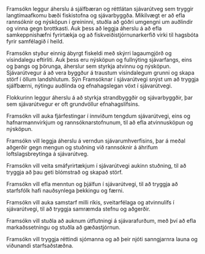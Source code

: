 Framsókn leggur áherslu á sjálfbæran og réttlátan sjávarútveg sem tryggir langtímaafkomu bæði fiskistofna og sjávarbyggða. Mikilvægt er að efla rannsóknir og nýsköpun í greininni, stuðla að góðri umgengni um auðlindir og vinna gegn brottkasti. Auk þess að leggja áherslu á að efla samkeppnishæfni fyrirtækja og að fiskveiðistjórnunarkerfið virki til hagsbóta fyrir samfélagið í heild.

Framsókn styður einnig ábyrgt fiskeldi með skýrri lagaumgjörð og vísindalegu eftirliti. Auk þess eru nýsköpun og fullnýting sjávarfangs, eins og þangs og þörunga, áherslur sem styrkja atvinnu og nýsköpun. Sjávarútvegur á að vera byggður á traustum vísindalegum grunni og skapa störf í öllum landshlutum. Sýn Framsóknar í sjávarútvegi snýst um að tryggja sjálfbærni, nýtingu auðlinda og efnahagslegan vöxt í sjávarútvegi.

Flokkurinn leggur áherslu á að styrkja strandbyggðir og sjávarbyggðir, þar sem sjávarútvegur er oft grundvöllur efnahagslífsins.

Framsókn vill auka fjárfestingar í innviðum tengdum sjávarútvegi, eins og hafnarmannvirkjum og rannsóknarstofnunum, til að efla atvinnusköpun og nýsköpun.

Framsókn vill leggja áherslu á verndun sjávarumhverfisins, þar á meðal aðgerðir gegn mengun og stuðning við rannsóknir á áhrifum loftslagsbreytinga á sjávarútveg.

Framsókn vill veita smáfyrirtækjum í sjávarútvegi aukinn stuðning, til að tryggja að þau geti blómstrað og skapað störf.

Framsókn vill efla menntun og þjálfun í sjávarútvegi, til að tryggja að starfsfólk hafi nauðsynlega þekkingu og færni.

Framsókn vill auka samstarf milli ríkis, sveitarfélaga og atvinnulífs í sjávarútvegi, til að tryggja samræmda stefnu og aðgerðir.

Framsókn vill stuðla að auknum útflutningi á sjávarafurðum, með því að efla markaðssetningu og stuðla að gæðastjórnun.

Framsókn vill tryggja réttindi sjómanna og að þeir njóti sanngjarnra launa og viðunandi starfsaðstæðna.